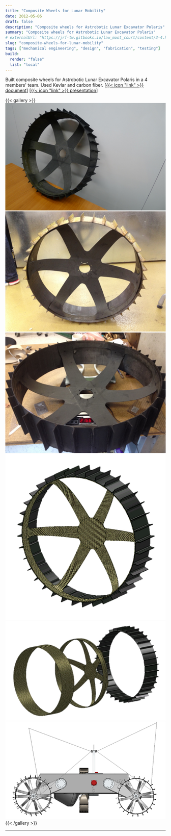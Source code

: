 ```yaml
---
title: "Composite Wheels for Lunar Mobility"
date: 2012-05-06
draft: false
description: "Composite wheels for Astrobotic Lunar Excavator Polaris"
summary: "Composite wheels for Astrobotic Lunar Excavator Polaris"
# externalUrl: "https://jrf-tw.gitbooks.io/law_moot_court/content/3-4.html"
slug: "composite-wheels-for-lunar-mobility"
tags: ["mechanical engineering", "design", "fabrication", "testing"]
build:
  render: "false"
  list: "local"
---
```


Built composite wheels for Astrobotic Lunar Excavator Polaris in a 4 members' team. Used Kevlar and carbon fiber. [[{{< icon "link" >}} document](wheelPaper.pdf)] [[{{< icon "link" >}} presentation](wheelPPT.pdf)]

{{< gallery >}}
  <img src="feature-P1120294.jpg" class="grid-w100" />
  <img src="finish_wheel.jpg" class="grid-w50" />
  <img src="weight.jpg" class="grid-w50" />
  <img src="6spoke_a.png" class="grid-w50" />
  <img src="6spoke_b.png" class="grid-w50" />
  <img src="cad_rover.png" class="grid-w50" />
{{< /gallery >}}

---

